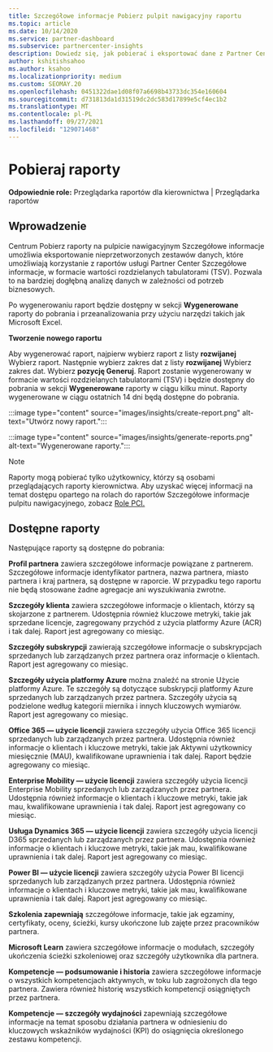 ```yaml
---
title: Szczegółowe informacje Pobierz pulpit nawigacyjny raportu
ms.topic: article
ms.date: 10/14/2020
ms.service: partner-dashboard
ms.subservice: partnercenter-insights
description: Dowiedz się, jak pobierać i eksportować dane z Partner Center pulpitu nawigacyjnego raportowania i raportów Partner Center Szczegółowe informacje raportów.
author: kshitishsahoo
ms.author: ksahoo
ms.localizationpriority: medium
ms.custom: SEOMAY.20
ms.openlocfilehash: 0451322dae1d08f07a6698b43733dc354e160604
ms.sourcegitcommit: d731813da1d31519dc2dc583d17899e5cf4ec1b2
ms.translationtype: MT
ms.contentlocale: pl-PL
ms.lasthandoff: 09/27/2021
ms.locfileid: "129071468"
---
```

# <a name="download-reports"></a>Pobieraj raporty

**Odpowiednie role:** Przeglądarka raportów dla kierownictwa | Przeglądarka raportów

## <a name="introduction"></a>Wprowadzenie

Centrum Pobierz raporty na pulpicie nawigacyjnym Szczegółowe informacje umożliwia eksportowanie nieprzetworzonych zestawów danych, które umożliwiają korzystanie z raportów usługi Partner Center Szczegółowe informacje, w formacie wartości rozdzielanych tabulatorami (TSV). Pozwala to na bardziej dogłębną analizę danych w zależności od potrzeb biznesowych.

Po wygenerowaniu raport będzie dostępny w sekcji **Wygenerowane** raporty do pobrania i przeanalizowania przy użyciu narzędzi takich jak Microsoft Excel.

**Tworzenie nowego raportu**

Aby wygenerować raport, najpierw wybierz raport z listy **rozwijanej** Wybierz raport. Następnie wybierz zakres dat z listy **rozwijanej** Wybierz zakres dat. Wybierz **pozycję Generuj**. Raport zostanie wygenerowany w formacie wartości rozdzielanych tabulatorami (TSV) i będzie dostępny do pobrania w sekcji **Wygenerowane** raporty w ciągu kilku minut. Raporty wygenerowane w ciągu ostatnich 14 dni będą dostępne do pobrania.

:::image type="content" source="images/insights/create-report.png" alt-text="Utwórz nowy raport.":::

:::image type="content" source="images/insights/generate-reports.png" alt-text="Wygenerowane raporty.":::

>[!NOTE] 
>Raporty mogą pobierać tylko użytkownicy, którzy są osobami przeglądających raporty kierownictwa. Aby uzyskać więcej informacji na temat dostępu opartego na rolach do raportów Szczegółowe informacje pulpitu nawigacyjnego, zobacz [Role PCI.](insights-roles.md) 

## <a name="available-reports"></a>Dostępne raporty

Następujące raporty są dostępne do pobrania:

**Profil partnera** zawiera szczegółowe informacje powiązane z partnerem. Szczegółowe informacje identyfikator partnera, nazwa partnera, miasto partnera i kraj partnera, są dostępne w raporcie. W przypadku tego raportu nie będą stosowane żadne agregacje ani wyszukiwania zwrotne.

**Szczegóły klienta** zawiera szczegółowe informacje o klientach, którzy są skojarzone z partnerem. Udostępnia również kluczowe metryki, takie jak sprzedane licencje, zagregowany przychód z użycia platformy Azure (ACR) i tak dalej. Raport jest agregowany co miesiąc.

**Szczegóły subskrypcji** zawierają szczegółowe informacje o subskrypcjach sprzedanych lub zarządzanych przez partnera oraz informacje o klientach. Raport jest agregowany co miesiąc.

**Szczegóły użycia platformy Azure** można znaleźć na stronie Użycie platformy Azure. Te szczegóły są dotyczące subskrypcji platformy Azure sprzedanych lub zarządzanych przez partnera. Szczegóły użycia są podzielone według kategorii miernika i innych kluczowych wymiarów. Raport jest agregowany co miesiąc.

**Office 365 — użycie licencji** zawiera szczegóły użycia Office 365 licencji sprzedanych lub zarządzanych przez partnera. Udostępnia również informacje o klientach i kluczowe metryki, takie jak Aktywni użytkownicy miesięcznie (MAU), kwalifikowane uprawnienia i tak dalej. Raport będzie agregowany co miesiąc.

**Enterprise Mobility — użycie licencji** zawiera szczegóły użycia licencji Enterprise Mobility sprzedanych lub zarządzanych przez partnera. Udostępnia również informacje o klientach i kluczowe metryki, takie jak mau, kwalifikowane uprawnienia i tak dalej. Raport jest agregowany co miesiąc.

**Usługa Dynamics 365 — użycie licencji** zawiera szczegóły użycia licencji D365 sprzedanych lub zarządzanych przez partnera. Udostępnia również informacje o klientach i kluczowe metryki, takie jak mau, kwalifikowane uprawnienia i tak dalej. Raport jest agregowany co miesiąc.

**Power BI — użycie licencji** zawiera szczegóły użycia Power BI licencji sprzedanych lub zarządzanych przez partnera. Udostępnia również informacje o klientach i kluczowe metryki, takie jak mau, kwalifikowane uprawnienia i tak dalej. Raport jest agregowany co miesiąc.

**Szkolenia zapewniają** szczegółowe informacje, takie jak egzaminy, certyfikaty, oceny, ścieżki, kursy ukończone lub zajęte przez pracowników partnera.

**Microsoft Learn** zawiera szczegółowe informacje o modułach, szczegóły ukończenia ścieżki szkoleniowej oraz szczegóły użytkownika dla partnera.

**Kompetencje — podsumowanie i historia** zawiera szczegółowe informacje o wszystkich kompetencjach aktywnych, w toku lub zagrożonych dla tego partnera. Zawiera również historię wszystkich kompetencji osiągniętych przez partnera.

**Kompetencje — szczegóły wydajności** zapewniają szczegółowe informacje na temat sposobu działania partnera w odniesieniu do kluczowych wskaźników wydajności (KPI) do osiągnięcia określonego zestawu kompetencji.

